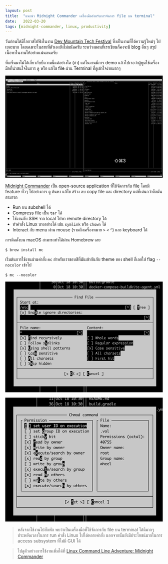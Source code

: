 ```yaml
---
layout: post
title:  "แนะนำ Midnight Commander เครื่องมือสำหรับการจัดการ file บน terminal"
date:   2022-03-20
tags: [midnight-commander, linux, productivity]
---
```


วันก่อนได้มีโอกาสไปฟังในงาน [Dev Mountain Tech Festival](https://www.thairath.co.th/news/tech/2338157) ซึ่งเป็นงานที่ได้ความรู้ใหม่ๆ ไปเยอะมาก โดยเฉพาะในสายที่ตัวเองยังไม่ถนัดครับ ระหว่างตอนที่เราเขียนก็คงจะมี blog อื่นๆ สรุปเนื้อหาในงานให้อย่างแน่นอนครับ  

ที่เกริ่นมาไม่ได้เกี่ยวกับบืความนี้แต่อย่างใด (ฮา) แค่ในงานมีการ demo แล้วไปเจอว่าผู้พูดใช้เครื่องมือที่น่าสนใจในการ ดู หรือ แก้ไข file ผ่าน Terminal ที่ดูเข้าใจง่ายมากๆ  

![Midnight Commander](/assets/2022-03-20-midnight-commander.png)

[Midnight Commander](https://midnight-commander.org/) เป็น open-source application ที่ใช้จัดการกับ file โดยมี feature ทั่วๆ ไปอย่างการ ดู ค้นหา แก้ไข สร้าง ลบ copy file และ directory แต่ที่เด่นกว่าคือมันสามารถ 

- Run บน subshell ได้
- Compress file เป็น `tar` ได้
- ใช้งานกับ SSH จาก local ไปหา remote directory ได้
- ทำคำสั่ง Linux บางอย่างได้ เช่น `symlink` หรือ `chown` ได้
- Interact กับ menu ผ่าน mouse (รวมถึงเครื่องหมาย `>` `<` `^`) และ keyboard ได้

การติดตั้งบน macOS สามารถทำได้ผ่าน Homebrew เลย

```shell
$ brew install mc
```

เริ่มต้นการใช้งานผ่านคำสั่ง `mc` สำหรับเราชอบสีที่มันเข้ากันกับ theme ของ shell ก็เลยใส่ flag `--nocolor` เข้าไป

```shell
$ mc --nocolor
```

![Midnight Commander Search](/assets/2022-03-20-midnight-commander-search.png)

![Midnight Commander Permission](/assets/2022-03-20-midnight-commander-chmod.png)

> หลังจากใช้งานไปสักพัก พบว่าเป็นเครื่องมือที่ใช้จัดการกับ file บน terminal ได้ดีมากๆ ประหยัดเวลาในการ run คำสั่ง Linux ไปได้หลายคำสั่ง นอกจากนั้นยังมีประโยชน์มากในการ access subsystem ที่ไม่มี GUI ได้

> ไปดูตัวอย่างการใช้งานเพิ่มได้ที่ [Linux Command Line Adventure: Midnight Commander](https://linuxcommand.org/lc3_adv_mc.php)